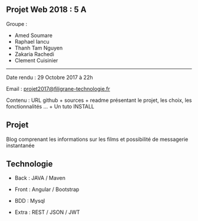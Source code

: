 
Projet Web 2018 : 5 A
------------------------------------------------------
Groupe : 
* Amed Soumare
* Raphael Iancu
* Thanh Tam Nguyen
* Zakaria Rachedi
* Clement Cuisinier
-------------------------------------------------------

Date rendu : 29 Octobre 2017 à 22h

Email : projet2017@filigrane-technologie.fr

Contenu : URL github + sources + readme  présentant le projet, les choix, les fonctionnalités ... + Un tuto INSTALL

Projet
-------------------------------------------------------
Blog comprenant les informations sur les films et possibilité de messagerie instantanée

Technologie
-------------------------------------------------------
* Back : JAVA / Maven
* Front : Angular / Bootstrap
* BDD : Mysql

* Extra : REST / JSON / JWT
